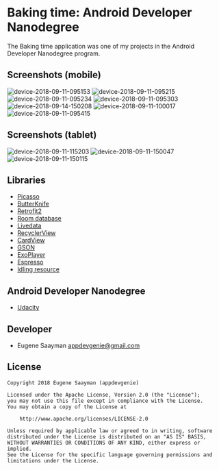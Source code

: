 # Baking time: Android Developer Nanodegree 

The Baking time application was one of my projects in the Android Developer Nanodegree program.

## Screenshots (mobile)

![device-2018-09-11-095153](https://user-images.githubusercontent.com/39134030/45346288-1b7bd180-b5a9-11e8-83ec-1f24d1f99870.png)
![device-2018-09-11-095215](https://user-images.githubusercontent.com/39134030/45346289-1c146800-b5a9-11e8-89d2-cb2e5988c5f8.png)
![device-2018-09-11-095234](https://user-images.githubusercontent.com/39134030/45346291-1c146800-b5a9-11e8-8df4-06f482975696.png)
![device-2018-09-11-095303](https://user-images.githubusercontent.com/39134030/45346292-1cacfe80-b5a9-11e8-9a36-bf8e6210b724.png)
![device-2018-09-14-150208](https://user-images.githubusercontent.com/39134030/45551854-5f800800-b82f-11e8-9e74-e722ff2b4a9e.png)
![device-2018-09-11-100017](https://user-images.githubusercontent.com/39134030/45346485-9ba23700-b5a9-11e8-8e81-373ed589186d.png)
![device-2018-09-11-095415](https://user-images.githubusercontent.com/39134030/45346294-1d459500-b5a9-11e8-84bf-d57eafc04148.png)

## Screenshots (tablet)

![device-2018-09-11-115203](https://user-images.githubusercontent.com/39134030/45352808-a795f500-b5b9-11e8-9624-e757a3dee144.png)
![device-2018-09-11-150047](https://user-images.githubusercontent.com/39134030/45361907-bd181880-b5d3-11e8-9f88-12abb92c9931.png)
![device-2018-09-11-150115](https://user-images.githubusercontent.com/39134030/45361908-bdb0af00-b5d3-11e8-96ae-4c94abc57e8e.png)

## Libraries

* [Picasso](http://square.github.io/picasso/)
* [ButterKnife](https://github.com/JakeWharton/butterknife)
* [Retrofit2](https://square.github.io/retrofit/)
* [Room database](https://developer.android.com/topic/libraries/architecture/room)
* [Livedata](https://developer.android.com/topic/libraries/architecture/livedata)
* [RecyclerView](https://developer.android.com/guide/topics/ui/layout/recyclerview)
* [CardView](https://developer.android.com/guide/topics/ui/layout/cardview)
* [GSON](https://developer.android.com/training/volley/request-custom)
* [ExoPlayer](https://developer.android.com/guide/topics/media/exoplayer)
* [Espresso](https://developer.android.com/training/testing/espresso/)
* [Idling resource](https://developer.android.com/training/testing/espresso/idling-resource)

## Android Developer Nanodegree

* [Udacity](https://www.udacity.com/course/android-developer-nanodegree--nd801)

## Developer

* Eugene Saayman appdevgenie@gmail.com

## License

    Copyright 2018 Eugene Saayman (appdevgenie)

    Licensed under the Apache License, Version 2.0 (the "License");
    you may not use this file except in compliance with the License.
    You may obtain a copy of the License at

        http://www.apache.org/licenses/LICENSE-2.0

    Unless required by applicable law or agreed to in writing, software
    distributed under the License is distributed on an "AS IS" BASIS,
    WITHOUT WARRANTIES OR CONDITIONS OF ANY KIND, either express or implied.
    See the License for the specific language governing permissions and
    limitations under the License.
